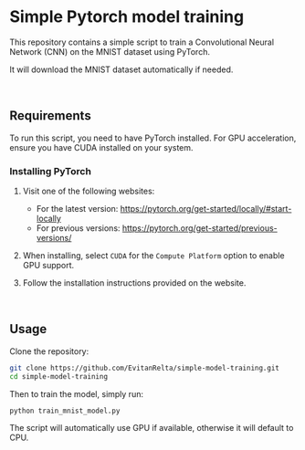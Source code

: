 # Simple Pytorch model training

This repository contains a simple script to train a Convolutional Neural Network (CNN) on the MNIST dataset using PyTorch.

It will download the MNIST dataset automatically if needed.

<br>

## Requirements

To run this script, you need to have PyTorch installed. For GPU acceleration, ensure you have CUDA installed on your system.

### Installing PyTorch

1. Visit one of the following websites:
   - For the latest version: https://pytorch.org/get-started/locally/#start-locally
   - For previous versions: https://pytorch.org/get-started/previous-versions/

2. When installing, select `CUDA` for the `Compute Platform` option to enable GPU support.

3. Follow the installation instructions provided on the website.

<br>

## Usage

Clone the repository:

```bash
git clone https://github.com/EvitanRelta/simple-model-training.git
cd simple-model-training
```

Then to train the model, simply run:

```bash
python train_mnist_model.py
```

The script will automatically use GPU if available, otherwise it will default to CPU.
